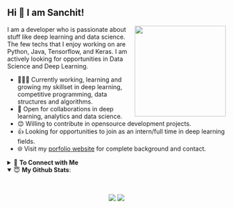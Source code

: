 ## Hi 👋 I am Sanchit!

<img align = "right" src = "https://media.giphy.com/media/Y0b2MpUTfnrUa3jIM7/giphy.gif" width = "210">
I am a developer who is passionate about stuff like deep learning and data science. The few techs that I enjoy working on are Python, Java, Tensorflow, and Keras. I am actively looking for opportunities in Data Science and Deep Learning.

- 👨🏽‍💻 Currently working, learning and growing my skillset in deep learning, competitive programming, data structures and algorithms.
- 🤝 Open for collaborations in deep learning, analytics and data science.
- 😊 Willing to contribute in opensource development projects.
- 👍 Looking for opportunities to join as an intern/full time in deep learning fields.
- 🌐 Visit my [porfolio website](https://iamsanchitgupta.com/) for complete background and contact.

<details>
<summary>🤝 <b>To Connect with Me</b></summary>

<p align = "center">

[<img src ="https://img.shields.io/badge/portfolio-%23.svg?&style=for-the-badge&logo=&logoColor=white%22">](https://iamsanchitgupta.com/)
[<img src="https://img.shields.io/badge/linkedin-%230077B5.svg?&style=for-the-badge&logo=linkedin&logoColor=white" />](https://www.linkedin.com/in/gupta-sanchit-1802/)
[<img src="https://img.shields.io/badge/medium-%2312100E.svg?&style=for-the-badge&logo=medium&logoColor=white" />](https://medium.com/@gupta.sanchit)
[<img src="https://img.shields.io/badge/twitter-%231DA1F2.svg?&style=for-the-badge&logo=twitter&logoColor=white" />](https://twitter.com/sanchitgupta98)
[<img src = "https://img.shields.io/badge/mailbox-%2312100E.svg?&style=for-the-badge&logo=mailbox&logoColor=white"/>](mailto:sanchit@iamsanchitgupta.com)

</p>

</details>
<details open>
 <summary> 😇 <b>My Github Stats</b>: </summary>

<br>

<p align = "center">
<br>
  <img src = "https://github-readme-stats.vercel.app/api?username=gupta-sanchit&show_icons=true&theme=tokyonight&line_height=40&count_private=true&hide=issues&include_all_commits=true">
  <img src = "https://github-readme-stats.vercel.app/api/top-langs/?username=gupta-sanchit&theme=tokyonight&hide=javascript&line_height=40">
</p>

</details>
